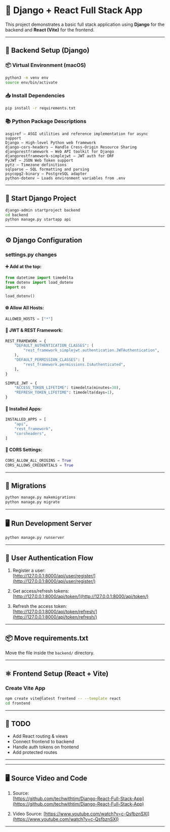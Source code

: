 # 🧰 Django + React Full Stack App

This project demonstrates a basic full stack application using **Django** for the backend and **React (Vite)** for the frontend.

---

## 🔧 Backend Setup (Django)

### 📦 Virtual Environment (macOS)
```bash
python3 -m venv env
source env/bin/activate
```

### 📥 Install Dependencies
```bash
pip install -r requirements.txt
```

### 📚 Python Package Descriptions
```
asgiref – ASGI utilities and reference implementation for async support  
Django – High-level Python web framework  
django-cors-headers – Handle Cross-Origin Resource Sharing  
djangorestframework – Web API toolkit for Django  
djangorestframework-simplejwt – JWT auth for DRF  
PyJWT – JSON Web Token support  
pytz – Timezone definitions  
sqlparse – SQL formatting and parsing  
psycopg2-binary – PostgreSQL adapter  
python-dotenv – Loads environment variables from .env
```

---

## 🚀 Start Django Project
```bash
django-admin startproject backend
cd backend
python manage.py startapp api
```

---

## ⚙️ Django Configuration

### settings.py changes

#### ➕ Add at the top:
```python
from datetime import timedelta
from dotenv import load_dotenv
import os

load_dotenv()
```

#### 🌐 Allow All Hosts:
```python
ALLOWED_HOSTS = ["*"]
```

#### 🔐 JWT & REST Framework:
```python
REST_FRAMEWORK = {
    "DEFAULT_AUTHENTICATION_CLASSES": (
        "rest_framework_simplejwt.authentication.JWTAuthentication",
    ),
    "DEFAULT_PERMISSION_CLASSES": [
        "rest_framework.permissions.IsAuthenticated",
    ],
}

SIMPLE_JWT = {
    "ACCESS_TOKEN_LIFETIME": timedelta(minutes=30),
    "REFRESH_TOKEN_LIFETIME": timedelta(days=1),
}
```

#### 🧩 Installed Apps:
```python
INSTALLED_APPS = [
    "api",
    "rest_framework",
    "corsheaders",
]
```

#### 🔄 CORS Settings:
```python
CORS_ALLOW_ALL_ORIGINS = True
CORS_ALLOWS_CREDENTIALS = True
```

---

## 🔄 Migrations
```bash
python manage.py makemigrations
python manage.py migrate
```

---

## 🖥 Run Development Server
```bash
python manage.py runserver
```

---

## 🔐 User Authentication Flow

1. Register a user:  
   [http://127.0.0.1:8000/api/user/register/](http://127.0.0.1:8000/api/user/register/)

2. Get access/refresh tokens:  
   [http://127.0.0.1:8000/api/token/](http://127.0.0.1:8000/api/token/)

3. Refresh the access token:  
   [http://127.0.0.1:8000/api/token/refresh/](http://127.0.0.1:8000/api/token/refresh/)

---

## 📦 Move requirements.txt
Move the file inside the `backend/` directory.

---

## ⚛️ Frontend Setup (React + Vite)

### Create Vite App
```bash
npm create vite@latest frontend -- --template react
cd frontend
```

---

## 📌 TODO

- Add React routing & views
- Connect frontend to backend
- Handle auth tokens on frontend
- Add protected routes

---


---

## 🖥 Source Video and Code

1. Source:  
   [https://github.com/techwithtim/Django-React-Full-Stack-App](https://github.com/techwithtim/Django-React-Full-Stack-App)

2. Video Source:
    [https://www.youtube.com/watch?v=c-QsfbznSXI](https://www.youtube.com/watch?v=c-QsfbznSXI)

---

